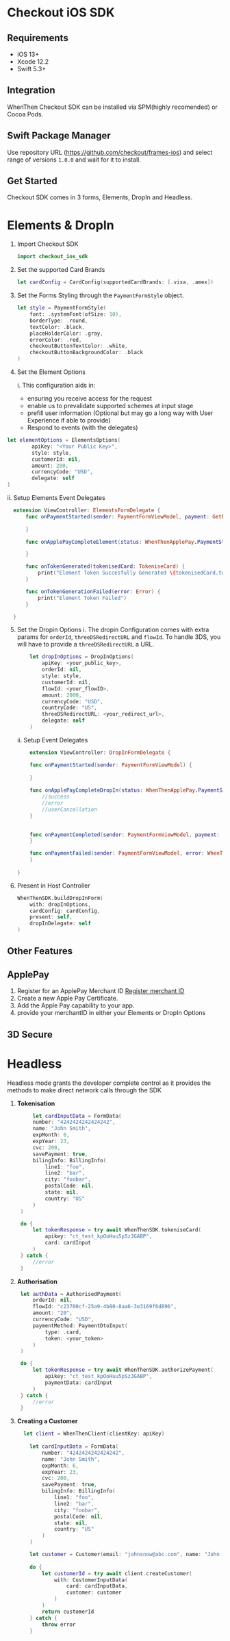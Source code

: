 # Checkout iOS SDK



## Requirements

- iOS 13+
- Xcode 12.2
- Swift 5.3+


## Integration
WhenThen Checkout SDK can be installed via SPM(highly recomended) or Cocoa Pods.

## Swift Package Manager

Use repository URL (https://github.com/checkout/frames-ios) and select range of versions `1.0.0` and wait for it to install.

## Get Started

Checkout SDK comes in 3 forms, Elements, DropIn and Headless.

# Elements & DropIn

1. Import Checkout SDK 

    ```swift
    import checkout_ios_sdk
    ```

2. Set the supported Card Brands
    ```swift
    let cardConfig = CardConfig(supportedCardBrands: [.visa, .amex])
    ```

3. Set the Forms Styling through the `PaymentFormStyle` object.

    ```swift
    let style = PaymentFormStyle(
        font: .systemFont(ofSize: 10),
        borderType: .round,
        textColor: .black,
        placeHolderColor: .gray,
        errorColor: .red,
        checkoutButtonTextColor: .white,
        checkoutButtonBackgroundColor: .black
    )
    ```

4. Set the Element Options

   i. This configuration aids in:
    - ensuring you receive access for the request
    - enable us to prevalidate supported schemes at input stage
    - prefill user information (Optional but may go a long way with User Experience if able to provide)
    - Respond to events (with the delegates)

```swift
let elementOptions = ElementsOptions(
        apiKey: "<Your Public Key>",
        style: style,
        customerId: nil,
        amount: 200,
        currencyCode: "USD",
        delegate: self
)
```

  ii. Setup Elements Event Delegates
  ```swift
    extension ViewController: ElementsFormDelegate {
        func onPaymentStarted(sender: PaymentFormViewModel, payment: GetPayment) {
            
        }

        func onApplePayCompleteElement(status: WhenThenApplePay.PaymentStatus) {

        }

        func onTokenGenerated(tokenisedCard: TokeniseCard) {
            print("Element Token Succesfully Generated \(tokenisedCard.token)")
        }

        func onTokenGenerationFailed(error: Error) {
            print("Element Token Failed")
        }

    }
  ```

5. Set the Dropin Options 
    i. The dropin Configuration comes with extra params for `orderId`, `threeDSRedirectURL` and `flowId`. To handle 3DS, you will have to provide a `threeDSRedirectURL` a URL.

    ```swift
        let dropInOptions = DropInOptions(
            apiKey: <your_public_key>,
            orderId: nil,
            style: style,
            customerId: nil,
            flowId: <your_flowID>,
            amount: 2000,
            currencyCode: "USD",
            countryCode: "US",
            threeDSRedirectURL: <your_redirect_url>,
            delegate: self
        )
    ```

    ii. Setup Event Delegates
    ```swift
        extension ViewController: DropInFormDelegate {

        func onPaymentStarted(sender: PaymentFormViewModel) {
            
        }
        
        func onApplePayCompleteDropIn(status: WhenThenApplePay.PaymentStatus) {
            //success
            //error
            //userCancellation
        }
        

        func onPaymentCompleted(sender: PaymentFormViewModel, payment: GetPayment) {
        }

        func onPaymentFailed(sender: PaymentFormViewModel, error: WhenThenError) {
        }
        
    }
    ```


6. Present in Host Controller

    ```swift
    WhenThenSDK.buildDropInForm(
        with: dropInOptions,
        cardConfig: cardConfig,
        present: self,
        dropInDelegate: self
    )
    ```

## Other Features


## ApplePay

1. Register for an ApplePay Merchant ID
[Register merchant ID](https://developer.apple.com/account/resources/identifiers/add/merchant)
2. Create a new Apple Pay Certificate.
3. Add the Apple Pay capability to your app.
4. provide your merchantID in either your Elements or DropIn Options 


## 3D Secure 


# Headless

Headless mode grants the developer complete control as it provides the methods to make direct network calls through the SDK

1. **Tokenisation**
   ```swift
        let cardInputData = FormData(
        number: "4242424242424242",
        name: "John Smith",
        expMonth: 6,
        expYear: 23,
        cvc: 200,
        savePayment: true,
        bilingInfo: BillingInfo(
            line1: "foo",
            line2: "bar",
            city: "foobar",
            postalCode: nil,
            state: nil,
            country: "US"
        )
    )

    do {
        let tokenResponse = try await WhenThenSDK.tokeniseCard(
            apikey: "ct_test_kpOoHuu5pSzJGABP",
            card: cardInput
        )
    } catch {
        //error
    }
   ```


2. **Authorisation** 
   ```swift
    let authData = AuthorisedPayment(
        orderId: nil,
        flowId: "c23700cf-25a9-4b80-8aa6-3e3169f6d896",
        amount: "20",
        currencyCode: "USD",
        paymentMethod: PaymentDtoInput(
            type: .card,
            token: <your_token>
        )
    )

    do {
        let tokenResponse = try await WhenThenSDK.authorizePayment(
            apikey: "ct_test_kpOoHuu5pSzJGABP",
            paymentData: cardInput
        )
    } catch {
        //error
    }
   ```


3. **Creating a Customer**
    ```swift
      let client = WhenThenClient(clientKey: apiKey)
        
        let cardInputData = FormData(
            number: "4242424242424242",
            name: "John Smith",
            expMonth: 6,
            expYear: 23,
            cvc: 200,
            savePayment: true,
            bilingInfo: BillingInfo(
                line1: "foo",
                line2: "bar",
                city: "foobar",
                postalCode: nil,
                state: nil,
                country: "US"
            )
        )

        let customer = Customer(email: "johnsnow@abc.com", name: "John Snow")
        
        do {
            let customerId = try await client.createCustomer(
                with: CustomerInputData(
                    card: cardInputData,
                    customer: customer
                )
            )
            return customerId
        } catch {
            throw error
        }
    ```
